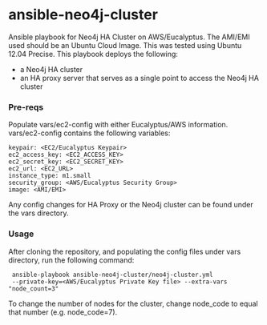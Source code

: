 ansible-neo4j-cluster
=====================

Ansible playbook for Neo4j HA Cluster on AWS/Eucalyptus.  The AMI/EMI used should be an Ubuntu Cloud Image.  This was tested using Ubuntu 12.04 Precise.  This playbook deploys the following:

* a Neo4j HA cluster
* an HA proxy server that serves as a single point to access the Neo4j HA cluster

### Pre-reqs

Populate vars/ec2-config with either Eucalyptus/AWS information.  vars/ec2-config contains the following variables:

```
keypair: <EC2/Eucalyptus Keypair>
ec2_access_key: <EC2_ACCESS_KEY>
ec2_secret_key: <EC2_SECRET_KEY>
ec2_url: <EC2_URL>
instance_type: m1.small
security_group: <AWS/Eucalyptus Security Group>
image: <AMI/EMI>
```

Any config changes for HA Proxy or the Neo4j cluster can be found under the vars directory.  

### Usage

After cloning the repository, and populating the config files under vars directory, run the following command:

```
 ansible-playbook ansible-neo4j-cluster/neo4j-cluster.yml
 --private-key=<AWS/Eucalyptus Private Key file> --extra-vars "node_count=3"
```

To change the number of nodes for the cluster, change node_code to equal that number (e.g. node_code=7).  

